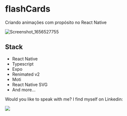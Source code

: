 # flashCards
Criando animações com propósito no React Native

![Screenshot_1656527755](https://user-images.githubusercontent.com/98346731/176511396-e2e09d01-ab66-429d-8b6f-7dd582a9c7d5.png)

## Stack

- React Native
- Typescript
- Expo
- Renimated v2
- Moti
- React Native SVG
- And more...

Would you like to speak with me? I find myself on Linkedin:

 <a href="https://www.linkedin.com/in/lucas-fernando-monfre-8a484a226/" target="_blank"><img src="https://img.shields.io/badge/-LinkedIn-%230077B5?style=for-the-badge&logo=linkedin&logoColor=white" target="_blank"></a>
